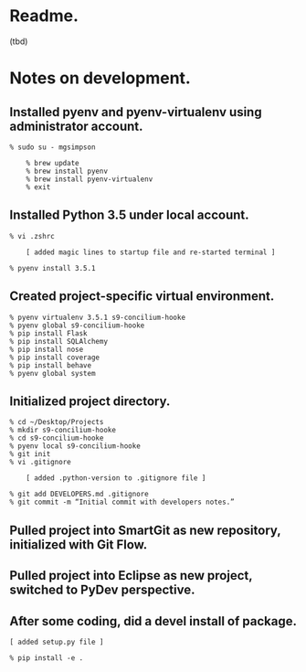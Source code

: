 # Readme.

(tbd)

# Notes on development.

## Installed pyenv and pyenv-virtualenv using administrator account.

    % sudo su - mgsimpson

        % brew update
        % brew install pyenv
        % brew install pyenv-virtualenv
        % exit

## Installed Python 3.5 under local account.

    % vi .zshrc

        [ added magic lines to startup file and re-started terminal ]

    % pyenv install 3.5.1
    
## Created project-specific virtual environment.
    
    % pyenv virtualenv 3.5.1 s9-concilium-hooke
    % pyenv global s9-concilium-hooke
    % pip install Flask
    % pip install SQLAlchemy
    % pip install nose
    % pip install coverage
    % pip install behave
    % pyenv global system

## Initialized project directory.

    % cd ~/Desktop/Projects
    % mkdir s9-concilium-hooke
    % cd s9-concilium-hooke
    % pyenv local s9-concilium-hooke
    % git init
    % vi .gitignore

        [ added .python-version to .gitignore file ]

    % git add DEVELOPERS.md .gitignore
    % git commit -m “Initial commit with developers notes.”

## Pulled project into SmartGit as new repository, initialized with Git Flow.

## Pulled project into Eclipse as new project, switched to PyDev perspective.

## After some coding, did a devel install of package.

	[ added setup.py file ]
	
    % pip install -e .
